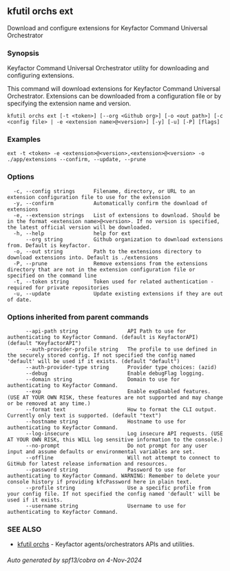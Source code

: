 ## kfutil orchs ext

Download and configure extensions for Keyfactor Command Universal Orchestrator

### Synopsis


Keyfactor Command Universal Orchestrator utility for downloading and configuring extensions.

This command will download extensions for Keyfactor Command Universal Orchestrator. Extensions can be downloaded from a configuration file or by specifying the extension name and version.


```
kfutil orchs ext [-t <token>] [--org <Github org>] [-o <out path>] [-c <config file> | -e <extension name>@<version>] [-y] [-u] [-P] [flags]
```

### Examples

```
ext -t <token> -e <extension>@<version>,<extension>@<version> -o ./app/extensions --confirm, --update, --prune
```

### Options

```
  -c, --config strings      Filename, directory, or URL to an extension configuration file to use for the extension
  -y, --confirm             Automatically confirm the download of extensions
  -e, --extension strings   List of extensions to download. Should be in the format <extension name>@<version>. If no version is specified, the latest official version will be downloaded.
  -h, --help                help for ext
      --org string          Github organization to download extensions from. Default is keyfactor.
  -o, --out string          Path to the extensions directory to download extensions into. Default is ./extensions
  -P, --prune               Remove extensions from the extensions directory that are not in the extension configuration file or specified on the command line
  -t, --token string        Token used for related authentication - required for private repositories
  -u, --update              Update existing extensions if they are out of date.
```

### Options inherited from parent commands

```
      --api-path string                API Path to use for authenticating to Keyfactor Command. (default is KeyfactorAPI) (default "KeyfactorAPI")
      --auth-provider-profile string   The profile to use defined in the securely stored config. If not specified the config named 'default' will be used if it exists. (default "default")
      --auth-provider-type string      Provider type choices: (azid)
      --debug                          Enable debugFlag logging.
      --domain string                  Domain to use for authenticating to Keyfactor Command.
      --exp                            Enable expEnabled features. (USE AT YOUR OWN RISK, these features are not supported and may change or be removed at any time.)
      --format text                    How to format the CLI output. Currently only text is supported. (default "text")
      --hostname string                Hostname to use for authenticating to Keyfactor Command.
      --log-insecure                   Log insecure API requests. (USE AT YOUR OWN RISK, this WILL log sensitive information to the console.)
      --no-prompt                      Do not prompt for any user input and assume defaults or environmental variables are set.
      --offline                        Will not attempt to connect to GitHub for latest release information and resources.
      --password string                Password to use for authenticating to Keyfactor Command. WARNING: Remember to delete your console history if providing kfcPassword here in plain text.
      --profile string                 Use a specific profile from your config file. If not specified the config named 'default' will be used if it exists.
      --username string                Username to use for authenticating to Keyfactor Command.
```

### SEE ALSO

* [kfutil orchs](kfutil_orchs.md)	 - Keyfactor agents/orchestrators APIs and utilities.

###### Auto generated by spf13/cobra on 4-Nov-2024
